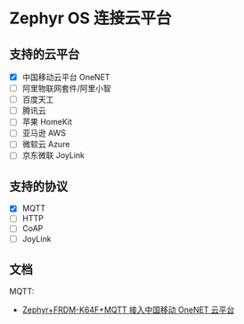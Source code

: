 
# Zephyr OS 连接云平台


## 支持的云平台

- [x] 中国移动云平台 OneNET
- [ ] 阿里物联网套件/阿里小智
- [ ] 百度天工
- [ ] 腾讯云
- [ ] 苹果 HomeKit
- [ ] 亚马逊 AWS
- [ ] 微软云 Azure
- [ ] 京东微联 JoyLink

## 支持的协议

- [x] MQTT
- [ ] HTTP
- [ ] CoAP
- [ ] JoyLink

## 文档

MQTT:
- [Zephyr+FRDM-K64F+MQTT 接入中国移动 OneNET 云平台](mqtt/README.md)

